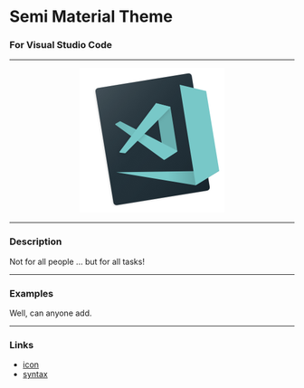 # Semi Material Theme
### For Visual Studio Code

---

<p align="center">
  <img src="https://raw.githubusercontent.com/dhanishgajjar/vscode-icons/master/linux/oceanic-next.png">
</p>

---

### Description
Not for all people ... but for all tasks!

---

### Examples

Well, can anyone add.

---

### Links
  - [icon](https://github.com/dhanishgajjar/vscode-icons)
  - [syntax](https://gitlab.com/bernardodsanderson/material-neutral-theme)
